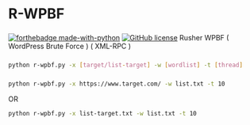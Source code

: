 # R-WPBF
###
[![forthebadge made-with-python](http://ForTheBadge.com/images/badges/made-with-python.svg)](https://www.python.org/) [![GitHub license](https://img.shields.io/github/license/Naereen/StrapDown.js.svg)](https://github.com/Naereen/StrapDown.js/blob/master/LICENSE)
Rusher WPBF ( WordPress Brute Force ) ( XML-RPC )
###
```bash
python r-wpbf.py -x [target/list-target] -w [wordlist] -t [thread]
```
###
```bash
python r-wpbf.py -x https://www.target.com/ -w list.txt -t 10
```
OR
```bash
python r-wpbf.py -x list-target.txt -w list.txt -t 10
```
